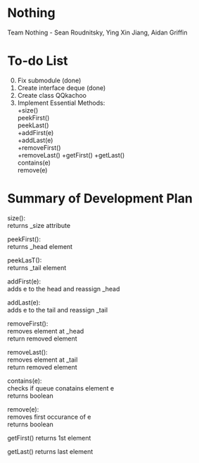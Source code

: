 # Nothing  

Team Nothing - Sean Roudnitsky, Ying Xin Jiang, Aidan Griffin  
  
# To-do List  
0. Fix submodule  (done)
1. Create interface deque (done)
2. Create class QQkachoo
3. Implement Essential Methods:  
+size()  
peekFirst()  
peekLast()  
+addFirst(e)  
+addLast(e)  
+removeFirst()  
+removeLast()
+getFirst()	
+getLast()  
contains(e)  
remove(e)  

# Summary of Development Plan
size():  
  returns _size attribute  
  
peekFirst():  
  returns _head element  
  
peekLasT():  
  returns _tail element  
  
addFirst(e):  
  adds e to the head and reassign _head  
  
addLast(e):   
  adds e to the tail and reassign _tail  
 
removeFirst():  
  removes element at _head   
  return removed element

removeLast():  
  removes element at _tail  
  return removed element
  
contains(e):  
  checks if queue conatains element e  
  returns boolean
   
remove(e):  
  removes first occurance of e  
  returns boolean

getFirst()
returns 1st element

getLast()
returns last element